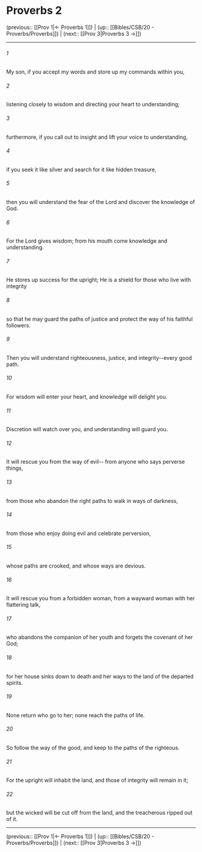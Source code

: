 # Proverbs 2

(previous:: [[Prov 1|← Proverbs 1]]) | (up:: [[Bibles/CSB/20 - Proverbs/Proverbs]]) | (next:: [[Prov 3|Proverbs 3 →]])

***


###### 1 
My son, if you accept my words and store up my commands within you, 

###### 2 
listening closely to wisdom and directing your heart to understanding; 

###### 3 
furthermore, if you call out to insight and lift your voice to understanding, 

###### 4 
if you seek it like silver and search for it like hidden treasure, 

###### 5 
then you will understand the fear of the Lord and discover the knowledge of God. 

###### 6 
For the Lord gives wisdom; from his mouth come knowledge and understanding. 

###### 7 
He stores up success for the upright; He is a shield for those who live with integrity 

###### 8 
so that he may guard the paths of justice and protect the way of his faithful followers. 

###### 9 
Then you will understand righteousness, justice, and integrity--every good path. 

###### 10 
For wisdom will enter your heart, and knowledge will delight you. 

###### 11 
Discretion will watch over you, and understanding will guard you. 

###### 12 
It will rescue you from the way of evil-- from anyone who says perverse things, 

###### 13 
from those who abandon the right paths to walk in ways of darkness, 

###### 14 
from those who enjoy doing evil and celebrate perversion, 

###### 15 
whose paths are crooked, and whose ways are devious. 

###### 16 
It will rescue you from a forbidden woman, from a wayward woman with her flattering talk, 

###### 17 
who abandons the companion of her youth and forgets the covenant of her God; 

###### 18 
for her house sinks down to death and her ways to the land of the departed spirits. 

###### 19 
None return who go to her; none reach the paths of life. 

###### 20 
So follow the way of the good, and keep to the paths of the righteous. 

###### 21 
For the upright will inhabit the land, and those of integrity will remain in it; 

###### 22 
but the wicked will be cut off from the land, and the treacherous ripped out of it.

***

(previous:: [[Prov 1|← Proverbs 1]]) | (up:: [[Bibles/CSB/20 - Proverbs/Proverbs]]) | (next:: [[Prov 3|Proverbs 3 →]])

